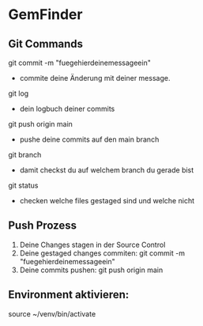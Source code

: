 # GemFinder

## Git Commands
git commit -m "fuegehierdeinemessageein" 
- commite deine Änderung mit deiner message.

git log 
- dein logbuch deiner commits 

git push origin main 
- pushe deine commits auf den main branch

git branch 
- damit checkst du auf welchem branch du gerade bist

git status 
- checken welche files gestaged sind und welche nicht 

## Push Prozess

1. Deine Changes stagen in der Source Control
2. Deine gestaged changes commiten: git commit -m "fuegehierdeinemessageein" 
3. Deine commits pushen: git push origin main 



## Environment aktivieren:

source ~/venv/bin/activate   